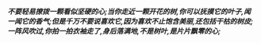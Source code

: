 ***不要轻易撩拨一颗看似坚硬的心;当你走近一颗开花的树,你可以抚摸它的叶子,闻一闻它的香气;但是千万不要说喜欢它,因为喜欢不止饱含美丽,还包括干枯的树皮;一阵风吹过,你拍一拍衣袖走了,身后落满地,不是树叶,是片片飘零的心;***